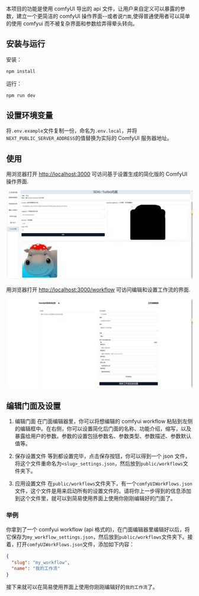 本项目的功能是使用 comfyUI 导出的 api 文件，让用户来自定义可以暴露的参数，建立一个更简洁的 comfyUI 操作界面--或者说`门面`,使得普通使用者可以简单的使用 comfyui 而不被复杂界面和参数给弄得晕头转向。

## 安装与运行

安装：

```bash
npm install
```

运行：

```bash
npm run dev
```

## 设置环境变量

将`.env.example`文件复制一份，命名为`.env.local`，并将`NEXT_PUBLIC_SERVER_ADDRESS`的值替换为实际的 ComfyUI 服务器地址。

## 使用

用浏览器打开 [http://localhost:3000](http://localhost:3000) 可访问基于设置生成的简化版的 ComfyUI 操作界面.

![ComfyUI简化界面](public/user_interface.png)

用浏览器打开 [http://localhost:3000/workflow](http://localhost:3000/workflow) 可访问编辑和设置工作流的界面.

![门面编辑器](public/workflow_editor.png)

## 编辑门面及设置

1. 编辑门面
   在门面编辑器里，你可以将想编辑的 comfyui workflow 粘贴到左侧的编辑框中。在右侧，你可以设置简化后门面的名称、功能介绍，缩写，以及暴露给用户的参数。参数的设置包括参数名、参数类型、参数描述、参数默认值等。

2. 保存设置文件
   等到都设置完毕，点击保存按钮，你可以得到一个 json 文件，将这个文件重命名为`<slug>_settings.json`，然后放到`public/workflows`文件夹下。

3. 应用设置文件
   在`public/workflows`文件夹下，有一个`comfyUIWorkFlows.json`文件，这个文件是用来启动所有的设置文件的。请将你上一步得到的信息添加到这个文件里，就可以到简易使用界面上使用你刚刚编辑好的门面了。

### 举例

你拿到了一个 comfyui workflow (api 格式的)，在门面编辑器里编辑好以后，将它保存为`my_workflow_settings.json`，然后放到`public/workflows`文件夹下。接着，打开`comfyUIWorkFlows.json`文件，添加如下内容：

```json
{
  "slug": "my_workflow",
  "name": "我的工作流"
}
```

接下来就可以在简易使用界面上使用你刚刚编辑好的`我的工作流`了。
